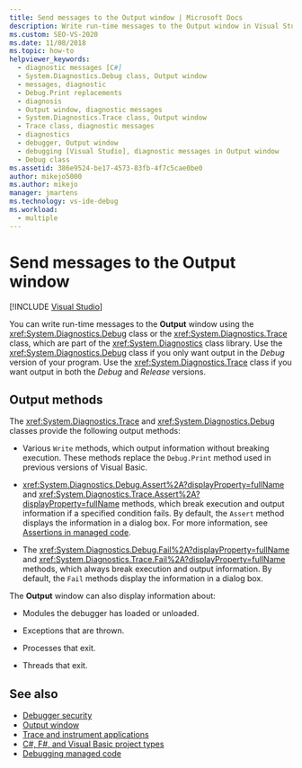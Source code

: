 ```yaml
---
title: Send messages to the Output window | Microsoft Docs
description: Write run-time messages to the Output window in Visual Studio using the Debug class or the Trace class, which are part of the System.Diagnostics class library.
ms.custom: SEO-VS-2020
ms.date: 11/08/2018
ms.topic: how-to
helpviewer_keywords: 
  - diagnostic messages [C#]
  - System.Diagnostics.Debug class, Output window
  - messages, diagnostic
  - Debug.Print replacements
  - diagnosis
  - Output window, diagnostic messages
  - System.Diagnostics.Trace class, Output window
  - Trace class, diagnostic messages
  - diagnostics
  - debugger, Output window
  - debugging [Visual Studio], diagnostic messages in Output window
  - Debug class
ms.assetid: 386e9524-be17-4573-83fb-4f7c5cae0be0
author: mikejo5000
ms.author: mikejo
manager: jmartens
ms.technology: vs-ide-debug
ms.workload: 
  - multiple
---
```

# Send messages to the Output window

 [!INCLUDE [Visual Studio](~/includes/applies-to-version/vs-windows-only.md)]

You can write run-time messages to the **Output** window using the <xref:System.Diagnostics.Debug> class or the <xref:System.Diagnostics.Trace> class, which are part of the <xref:System.Diagnostics> class library. Use the <xref:System.Diagnostics.Debug> class if you only want output in the *Debug* version of your program. Use the <xref:System.Diagnostics.Trace> class if you want output in both the *Debug* and *Release* versions.

## Output methods
 The <xref:System.Diagnostics.Trace> and <xref:System.Diagnostics.Debug> classes provide the following output methods:

- Various `Write` methods, which output information without breaking execution. These methods replace the `Debug.Print` method used in previous versions of Visual Basic.

- <xref:System.Diagnostics.Debug.Assert%2A?displayProperty=fullName> and <xref:System.Diagnostics.Trace.Assert%2A?displayProperty=fullName> methods, which break execution and output information if a specified condition fails. By default, the `Assert` method displays the information in a dialog box. For more information, see [Assertions in managed code](../debugger/assertions-in-managed-code.md).

- The <xref:System.Diagnostics.Debug.Fail%2A?displayProperty=fullName> and <xref:System.Diagnostics.Trace.Fail%2A?displayProperty=fullName> methods, which always break execution and output information. By default, the `Fail` methods display the information in a dialog box.

The **Output** window can also display information about:

- Modules the debugger has loaded or unloaded.

- Exceptions that are thrown.

- Processes that exit.

- Threads that exit.

## See also
- [Debugger security](../debugger/debugger-security.md)
- [Output window](../ide/reference/output-window.md)
- [Trace and instrument applications](/dotnet/framework/debug-trace-profile/tracing-and-instrumenting-applications)
- [C#, F#, and Visual Basic project types](../debugger/debugging-preparation-csharp-f-hash-and-visual-basic-project-types.md)
- [Debugging managed code](../debugger/debugging-managed-code.md)
